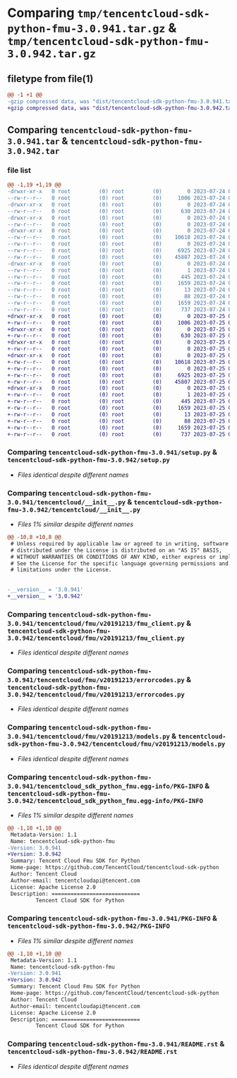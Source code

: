 # Comparing `tmp/tencentcloud-sdk-python-fmu-3.0.941.tar.gz` & `tmp/tencentcloud-sdk-python-fmu-3.0.942.tar.gz`

## filetype from file(1)

```diff
@@ -1 +1 @@
-gzip compressed data, was "dist/tencentcloud-sdk-python-fmu-3.0.941.tar", last modified: Mon Jul 24 00:37:14 2023, max compression
+gzip compressed data, was "dist/tencentcloud-sdk-python-fmu-3.0.942.tar", last modified: Tue Jul 25 04:18:23 2023, max compression
```

## Comparing `tencentcloud-sdk-python-fmu-3.0.941.tar` & `tencentcloud-sdk-python-fmu-3.0.942.tar`

### file list

```diff
@@ -1,19 +1,19 @@
-drwxr-xr-x   0 root         (0) root         (0)        0 2023-07-24 00:37:14.000000 tencentcloud-sdk-python-fmu-3.0.941/
--rw-r--r--   0 root         (0) root         (0)     1006 2023-07-24 00:37:14.000000 tencentcloud-sdk-python-fmu-3.0.941/setup.py
-drwxr-xr-x   0 root         (0) root         (0)        0 2023-07-24 00:37:14.000000 tencentcloud-sdk-python-fmu-3.0.941/tencentcloud/
--rw-r--r--   0 root         (0) root         (0)      630 2023-07-24 00:37:14.000000 tencentcloud-sdk-python-fmu-3.0.941/tencentcloud/__init__.py
-drwxr-xr-x   0 root         (0) root         (0)        0 2023-07-24 00:37:14.000000 tencentcloud-sdk-python-fmu-3.0.941/tencentcloud/fmu/
--rw-r--r--   0 root         (0) root         (0)        0 2023-07-24 00:37:14.000000 tencentcloud-sdk-python-fmu-3.0.941/tencentcloud/fmu/__init__.py
-drwxr-xr-x   0 root         (0) root         (0)        0 2023-07-24 00:37:14.000000 tencentcloud-sdk-python-fmu-3.0.941/tencentcloud/fmu/v20191213/
--rw-r--r--   0 root         (0) root         (0)    10618 2023-07-24 00:37:14.000000 tencentcloud-sdk-python-fmu-3.0.941/tencentcloud/fmu/v20191213/fmu_client.py
--rw-r--r--   0 root         (0) root         (0)        0 2023-07-24 00:37:14.000000 tencentcloud-sdk-python-fmu-3.0.941/tencentcloud/fmu/v20191213/__init__.py
--rw-r--r--   0 root         (0) root         (0)     6925 2023-07-24 00:37:14.000000 tencentcloud-sdk-python-fmu-3.0.941/tencentcloud/fmu/v20191213/errorcodes.py
--rw-r--r--   0 root         (0) root         (0)    45807 2023-07-24 00:37:14.000000 tencentcloud-sdk-python-fmu-3.0.941/tencentcloud/fmu/v20191213/models.py
-drwxr-xr-x   0 root         (0) root         (0)        0 2023-07-24 00:37:14.000000 tencentcloud-sdk-python-fmu-3.0.941/tencentcloud_sdk_python_fmu.egg-info/
--rw-r--r--   0 root         (0) root         (0)        1 2023-07-24 00:37:14.000000 tencentcloud-sdk-python-fmu-3.0.941/tencentcloud_sdk_python_fmu.egg-info/dependency_links.txt
--rw-r--r--   0 root         (0) root         (0)      445 2023-07-24 00:37:14.000000 tencentcloud-sdk-python-fmu-3.0.941/tencentcloud_sdk_python_fmu.egg-info/SOURCES.txt
--rw-r--r--   0 root         (0) root         (0)     1659 2023-07-24 00:37:14.000000 tencentcloud-sdk-python-fmu-3.0.941/tencentcloud_sdk_python_fmu.egg-info/PKG-INFO
--rw-r--r--   0 root         (0) root         (0)       13 2023-07-24 00:37:14.000000 tencentcloud-sdk-python-fmu-3.0.941/tencentcloud_sdk_python_fmu.egg-info/top_level.txt
--rw-r--r--   0 root         (0) root         (0)       88 2023-07-24 00:37:14.000000 tencentcloud-sdk-python-fmu-3.0.941/setup.cfg
--rw-r--r--   0 root         (0) root         (0)     1659 2023-07-24 00:37:14.000000 tencentcloud-sdk-python-fmu-3.0.941/PKG-INFO
--rw-r--r--   0 root         (0) root         (0)      737 2023-07-24 00:37:14.000000 tencentcloud-sdk-python-fmu-3.0.941/README.rst
+drwxr-xr-x   0 root         (0) root         (0)        0 2023-07-25 04:18:23.000000 tencentcloud-sdk-python-fmu-3.0.942/
+-rw-r--r--   0 root         (0) root         (0)     1006 2023-07-25 04:18:23.000000 tencentcloud-sdk-python-fmu-3.0.942/setup.py
+drwxr-xr-x   0 root         (0) root         (0)        0 2023-07-25 04:18:23.000000 tencentcloud-sdk-python-fmu-3.0.942/tencentcloud/
+-rw-r--r--   0 root         (0) root         (0)      630 2023-07-25 04:18:23.000000 tencentcloud-sdk-python-fmu-3.0.942/tencentcloud/__init__.py
+drwxr-xr-x   0 root         (0) root         (0)        0 2023-07-25 04:18:23.000000 tencentcloud-sdk-python-fmu-3.0.942/tencentcloud/fmu/
+-rw-r--r--   0 root         (0) root         (0)        0 2023-07-25 04:18:23.000000 tencentcloud-sdk-python-fmu-3.0.942/tencentcloud/fmu/__init__.py
+drwxr-xr-x   0 root         (0) root         (0)        0 2023-07-25 04:18:23.000000 tencentcloud-sdk-python-fmu-3.0.942/tencentcloud/fmu/v20191213/
+-rw-r--r--   0 root         (0) root         (0)    10618 2023-07-25 04:18:23.000000 tencentcloud-sdk-python-fmu-3.0.942/tencentcloud/fmu/v20191213/fmu_client.py
+-rw-r--r--   0 root         (0) root         (0)        0 2023-07-25 04:18:23.000000 tencentcloud-sdk-python-fmu-3.0.942/tencentcloud/fmu/v20191213/__init__.py
+-rw-r--r--   0 root         (0) root         (0)     6925 2023-07-25 04:18:23.000000 tencentcloud-sdk-python-fmu-3.0.942/tencentcloud/fmu/v20191213/errorcodes.py
+-rw-r--r--   0 root         (0) root         (0)    45807 2023-07-25 04:18:23.000000 tencentcloud-sdk-python-fmu-3.0.942/tencentcloud/fmu/v20191213/models.py
+drwxr-xr-x   0 root         (0) root         (0)        0 2023-07-25 04:18:23.000000 tencentcloud-sdk-python-fmu-3.0.942/tencentcloud_sdk_python_fmu.egg-info/
+-rw-r--r--   0 root         (0) root         (0)        1 2023-07-25 04:18:23.000000 tencentcloud-sdk-python-fmu-3.0.942/tencentcloud_sdk_python_fmu.egg-info/dependency_links.txt
+-rw-r--r--   0 root         (0) root         (0)      445 2023-07-25 04:18:23.000000 tencentcloud-sdk-python-fmu-3.0.942/tencentcloud_sdk_python_fmu.egg-info/SOURCES.txt
+-rw-r--r--   0 root         (0) root         (0)     1659 2023-07-25 04:18:23.000000 tencentcloud-sdk-python-fmu-3.0.942/tencentcloud_sdk_python_fmu.egg-info/PKG-INFO
+-rw-r--r--   0 root         (0) root         (0)       13 2023-07-25 04:18:23.000000 tencentcloud-sdk-python-fmu-3.0.942/tencentcloud_sdk_python_fmu.egg-info/top_level.txt
+-rw-r--r--   0 root         (0) root         (0)       88 2023-07-25 04:18:23.000000 tencentcloud-sdk-python-fmu-3.0.942/setup.cfg
+-rw-r--r--   0 root         (0) root         (0)     1659 2023-07-25 04:18:23.000000 tencentcloud-sdk-python-fmu-3.0.942/PKG-INFO
+-rw-r--r--   0 root         (0) root         (0)      737 2023-07-25 04:18:23.000000 tencentcloud-sdk-python-fmu-3.0.942/README.rst
```

### Comparing `tencentcloud-sdk-python-fmu-3.0.941/setup.py` & `tencentcloud-sdk-python-fmu-3.0.942/setup.py`

 * *Files identical despite different names*

### Comparing `tencentcloud-sdk-python-fmu-3.0.941/tencentcloud/__init__.py` & `tencentcloud-sdk-python-fmu-3.0.942/tencentcloud/__init__.py`

 * *Files 1% similar despite different names*

```diff
@@ -10,8 +10,8 @@
 # Unless required by applicable law or agreed to in writing, software
 # distributed under the License is distributed on an "AS IS" BASIS,
 # WITHOUT WARRANTIES OR CONDITIONS OF ANY KIND, either express or implied.
 # See the License for the specific language governing permissions and
 # limitations under the License.
 
 
-__version__ = '3.0.941'
+__version__ = '3.0.942'
```

### Comparing `tencentcloud-sdk-python-fmu-3.0.941/tencentcloud/fmu/v20191213/fmu_client.py` & `tencentcloud-sdk-python-fmu-3.0.942/tencentcloud/fmu/v20191213/fmu_client.py`

 * *Files identical despite different names*

### Comparing `tencentcloud-sdk-python-fmu-3.0.941/tencentcloud/fmu/v20191213/errorcodes.py` & `tencentcloud-sdk-python-fmu-3.0.942/tencentcloud/fmu/v20191213/errorcodes.py`

 * *Files identical despite different names*

### Comparing `tencentcloud-sdk-python-fmu-3.0.941/tencentcloud/fmu/v20191213/models.py` & `tencentcloud-sdk-python-fmu-3.0.942/tencentcloud/fmu/v20191213/models.py`

 * *Files identical despite different names*

### Comparing `tencentcloud-sdk-python-fmu-3.0.941/tencentcloud_sdk_python_fmu.egg-info/PKG-INFO` & `tencentcloud-sdk-python-fmu-3.0.942/tencentcloud_sdk_python_fmu.egg-info/PKG-INFO`

 * *Files 1% similar despite different names*

```diff
@@ -1,10 +1,10 @@
 Metadata-Version: 1.1
 Name: tencentcloud-sdk-python-fmu
-Version: 3.0.941
+Version: 3.0.942
 Summary: Tencent Cloud Fmu SDK for Python
 Home-page: https://github.com/TencentCloud/tencentcloud-sdk-python
 Author: Tencent Cloud
 Author-email: tencentcloudapi@tencent.com
 License: Apache License 2.0
 Description: ============================
         Tencent Cloud SDK for Python
```

### Comparing `tencentcloud-sdk-python-fmu-3.0.941/PKG-INFO` & `tencentcloud-sdk-python-fmu-3.0.942/PKG-INFO`

 * *Files 1% similar despite different names*

```diff
@@ -1,10 +1,10 @@
 Metadata-Version: 1.1
 Name: tencentcloud-sdk-python-fmu
-Version: 3.0.941
+Version: 3.0.942
 Summary: Tencent Cloud Fmu SDK for Python
 Home-page: https://github.com/TencentCloud/tencentcloud-sdk-python
 Author: Tencent Cloud
 Author-email: tencentcloudapi@tencent.com
 License: Apache License 2.0
 Description: ============================
         Tencent Cloud SDK for Python
```

### Comparing `tencentcloud-sdk-python-fmu-3.0.941/README.rst` & `tencentcloud-sdk-python-fmu-3.0.942/README.rst`

 * *Files identical despite different names*

